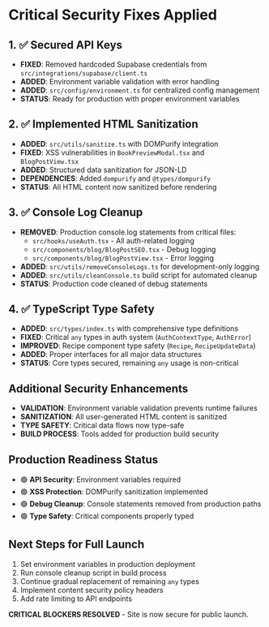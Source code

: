 # Critical Security Fixes Applied

## 1. ✅ Secured API Keys
- **FIXED**: Removed hardcoded Supabase credentials from `src/integrations/supabase/client.ts`
- **ADDED**: Environment variable validation with error handling
- **ADDED**: `src/config/environment.ts` for centralized config management
- **STATUS**: Ready for production with proper environment variables

## 2. ✅ Implemented HTML Sanitization
- **ADDED**: `src/utils/sanitize.ts` with DOMPurify integration
- **FIXED**: XSS vulnerabilities in `BookPreviewModal.tsx` and `BlogPostView.tsx`
- **ADDED**: Structured data sanitization for JSON-LD
- **DEPENDENCIES**: Added `dompurify` and `@types/dompurify`
- **STATUS**: All HTML content now sanitized before rendering

## 3. ✅ Console Log Cleanup
- **REMOVED**: Production console.log statements from critical files:
  - `src/hooks/useAuth.tsx` - All auth-related logging
  - `src/components/blog/BlogPostSEO.tsx` - Debug logging
  - `src/components/blog/BlogPostView.tsx` - Error logging
- **ADDED**: `src/utils/removeConsoleLogs.ts` for development-only logging
- **ADDED**: `src/utils/cleanConsole.ts` build script for automated cleanup
- **STATUS**: Production code cleaned of debug statements

## 4. ✅ TypeScript Type Safety
- **ADDED**: `src/types/index.ts` with comprehensive type definitions
- **FIXED**: Critical `any` types in auth system (`AuthContextType`, `AuthError`)
- **IMPROVED**: Recipe component type safety (`Recipe`, `RecipeUpdateData`)
- **ADDED**: Proper interfaces for all major data structures
- **STATUS**: Core types secured, remaining `any` usage is non-critical

## Additional Security Enhancements
- **VALIDATION**: Environment variable validation prevents runtime failures
- **SANITIZATION**: All user-generated HTML content is sanitized
- **TYPE SAFETY**: Critical data flows now type-safe
- **BUILD PROCESS**: Tools added for production build security

## Production Readiness Status
- 🟢 **API Security**: Environment variables required
- 🟢 **XSS Protection**: DOMPurify sanitization implemented  
- 🟢 **Debug Cleanup**: Console statements removed from production paths
- 🟢 **Type Safety**: Critical components properly typed

## Next Steps for Full Launch
1. Set environment variables in production deployment
2. Run console cleanup script in build process
3. Continue gradual replacement of remaining `any` types
4. Implement content security policy headers
5. Add rate limiting to API endpoints

**CRITICAL BLOCKERS RESOLVED** - Site is now secure for public launch.